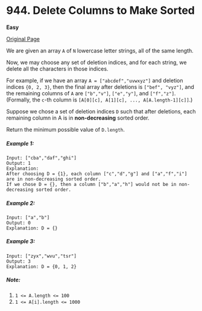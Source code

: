 # 944. Delete Columns to Make Sorted

**Easy**

[Original Page](https://leetcode.com/problems/delete-columns-to-make-sorted/)

We are given an array `A` of `N` lowercase letter strings, all of the same length.

Now, we may choose any set of deletion indices, and for each string, we delete all the characters in those indices.

For example, if we have an array `A = ["abcdef","uvwxyz"]` and deletion indices `{0, 2, 3}`, then the final array after deletions is `["bef", "vyz"]`, and the remaining columns of `A` are `["b","v"]`, `["e","y"]`, and `["f","z"]`.  (Formally, the `c`-th column is `[A[0][c], A[1][c], ..., A[A.length-1][c]]`.)

Suppose we chose a set of deletion indices `D` such that after deletions, each remaining column in A is in __non-decreasing__ sorted order.

Return the minimum possible value of `D.length`.

##### Example 1:
```
Input: ["cba","daf","ghi"]
Output: 1
Explanation: 
After choosing D = {1}, each column ["c","d","g"] and ["a","f","i"] are in non-decreasing sorted order.
If we chose D = {}, then a column ["b","a","h"] would not be in non-decreasing sorted order.
```

##### Example 2:
```
Input: ["a","b"]
Output: 0
Explanation: D = {}
```

##### Example 3:
```
Input: ["zyx","wvu","tsr"]
Output: 3
Explanation: D = {0, 1, 2}
```

##### Note:
1. `1 <= A.length <= 100`
2. `1 <= A[i].length <= 1000`